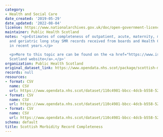 ```yaml
---
category:
- Health and Social Care
date_created: '2019-05-29'
date_updated: '2022-08-04'
license: https://www.nationalarchives.gov.uk/doc/open-government-licence/version/3/
maintainer: Public Health Scotland
notes: '<p>Estimates of completeness of outpatient, acute, maternity, mental health
  and geriatric long stay SMR records received from boards and Health Care providers
  in recent years.</p>

  <p>More to this topic are can be found on the <a href="https://www.isdscotland.org/products-and-Services/Data-Support-and-Monitoring/SMR-Completeness/">ISD
  Scotland website</a>.</p>'
organization: Public Health Scotland
original_dataset_link: https://www.opendata.nhs.scot/package/scottish-morbidity-record-completeness
records: null
resources:
- format: CSV
  name: CSV
  url: https://www.opendata.nhs.scot/dataset/110c4981-bbcc-4dcb-b558-5230ffd92e81/resource/03cf3cb7-41cc-4984-bff6-bbccd5957679/download/quarters.csv
- format: CSV
  name: CSV
  url: https://www.opendata.nhs.scot/dataset/110c4981-bbcc-4dcb-b558-5230ffd92e81/resource/daf55fd2-457f-4845-9af1-5d154cc0b19c/download/financialyr.csv
- format: CSV
  name: CSV
  url: https://www.opendata.nhs.scot/dataset/110c4981-bbcc-4dcb-b558-5230ffd92e81/resource/96cf4b14-68fe-4dd9-a64c-57db91dbf103/download/calendaryr.csv
schema: default
title: Scottish Morbidity Record Completeness
---
```

